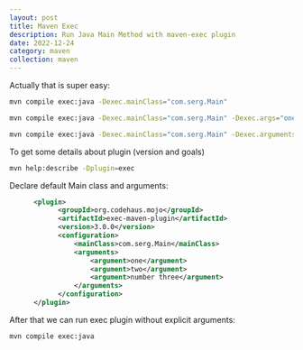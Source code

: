 ```yaml
---
layout: post
title: Maven Exec
description: Run Java Main Method with maven-exec plugin
date: 2022-12-24
category: maven
collection: maven
---
```


Actually that is super easy:
```bash
mvn compile exec:java -Dexec.mainClass="com.serg.Main"

mvn compile exec:java -Dexec.mainClass="com.serg.Main" -Dexec.args="one two"

mvn compile exec:java -Dexec.mainClass="com.serg.Main" -Dexec.arguments="arg 1,arg 2"
```

To get some details about plugin (version and goals)
```bash
mvn help:describe -Dplugin=exec
```

Declare default Main class and arguments:
```xml
      <plugin>
            <groupId>org.codehaus.mojo</groupId>
            <artifactId>exec-maven-plugin</artifactId>
            <version>3.0.0</version>
            <configuration>
                <mainClass>com.serg.Main</mainClass>
                <arguments>
                    <argument>one</argument>
                    <argument>two</argument>
                    <argument>number three</argument>
                </arguments>
            </configuration>
      </plugin>
```

After that we can run exec plugin without explicit arguments:
```bash
mvn compile exec:java
```
